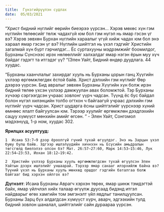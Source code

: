 ```yaml
---
title:  Гүнзгийрүүлэн судлах
date:  05/03/2021
---
```


“Христ бидний нүглийг өөрийн биеэрээ үүрсэн... Хэрэв мөхөс хүн гэм нүглийн төлөөсийг төлж чадахгүй юм бол гэм нүгэл нь ямар гэсэн үг вэ? Хэрэв зөвхөн Бурхан нүглийн хараалыг үгүй хийж чадах юм бол энэ хараал ямар гэсэн үг вэ? Нүглийн шийтгэл нь үхэл гэдгийг Христийн загалмай хүн бүрт гэрчилдэг... Ёс суртахууны мэдрэмжийг боомилдог, Бурханы Сүнснээс ирэх нөлөөллийг халхалдаг ямар нэгэн ёрын муу хүч байдаг гэдэгт та итгэдэг үү? “(Элен Уайт, Бидний өндөр дуудлага. 44 хуудас.

“Бурханы хаанчлалыг захирдаг хууль нь Бурханы цорын ганц Хүүгийн үхлээр өргөмжлөгдөх ёстой байв. Христ дэлхийн гэм нүглийг Өөр дээрээ үүрсэн. Бид авралыг зөвхөн Бурханы Хүүгийн хүн болж ирэн бидний төлөө үхсэн үхлээр дамжуулан авах боломжтой. Тэр Бурханы хүчээр сэргээгдсэн учраас зовлонг үүрч чадсан. Түүнд ёс бус байдал болон нүгэл хилэнцийн толбо огтхон ч байгаагүй учраас дэлхийн гэм нүглийг үүрч чадсан. Христ шударга ёсны шийтгэлийг үүрснээр хүний өмнөөс ялалт байгуулсан юм. Тэрээр хуулийг өргөмжлөн дээдлэхийн сацуу хүмүүст мөнхийн амийг өгсөн. ” - Элен Уайт, Сонгомол мэдээнүүд, 1-р ном, хуудас 302.

**Ярилцах асуултууд:**

`1  Исаиа 53:7–9 дээр ёроолгүй гүний тухай өгүүлдэг. Энэ нь Зарцын үхэл буюу булш байв. Эдгээр ишлэлүүдийн хичнээн нь Есүсийн амьдралын төгсгөлд биелэлээ олсон бэ? Мат. 26:57–27:60, Марк 14:53–15:46, Лук 22:54–23:53, Иохан 18:12–19:42.`

`2  Христийн үхлээр Бурханы хууль өргөмжлөгдсөн тухай өгүүлсэн Элен Уайтын дээрх ишлэлийг уншаарай. Тэрээр ямар санааг илэрхийлж байна вэ? Түүний үхэл нь Бурханы хууль мөнхөд оршдог гэдгийн баталгаа болж байгааг бид хэрхэн ойлгох вэ?`

**Дүгнэлт**: Исаиа Бурханы Аврагч хэрхэн төрөх, ямар шинж тэмдэгтэй байх, ямар үйлчлэл хийх талаар өгүүлж дуусаад бидэнд итгэл найдварыг өгөх хамгийн том эмгэнэлт үйл явдлыг танилцуулсан. Бурханы Зарц бүх алдагдсан хүмүүст хүрч, аварч, эдгээхийн тулд бидний зовлон шаналал, шийтгэлийг сайн дураараа үүрсэн.